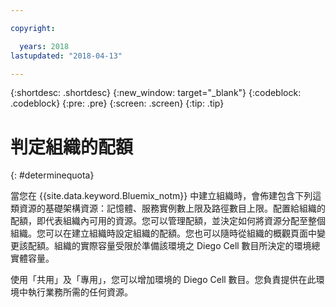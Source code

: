 ```yaml
---

copyright:

  years: 2018
lastupdated: "2018-04-13"

---
```


{:shortdesc: .shortdesc}
{:new_window: target="_blank"}
{:codeblock: .codeblock}
{:pre: .pre}
{:screen: .screen}
{:tip: .tip}

# 判定組織的配額
{: #determinequota}

當您在 {{site.data.keyword.Bluemix_notm}} 中建立組織時，會佈建包含下列這類資源的基礎架構資源：記憶體、服務實例數上限及路徑數目上限。配置給組織的配額，即代表組織內可用的資源。您可以管理配額，並決定如何將資源分配至整個組織。您可以在建立組織時設定組織的配額。您也可以隨時從組織的概觀頁面中變更該配額。組織的實際容量受限於準備該環境之 Diego Cell 數目所決定的環境總實體容量。

使用「共用」及「專用」，您可以增加環境的 Diego Cell 數目。您負責提供在此環境中執行業務所需的任何資源。
